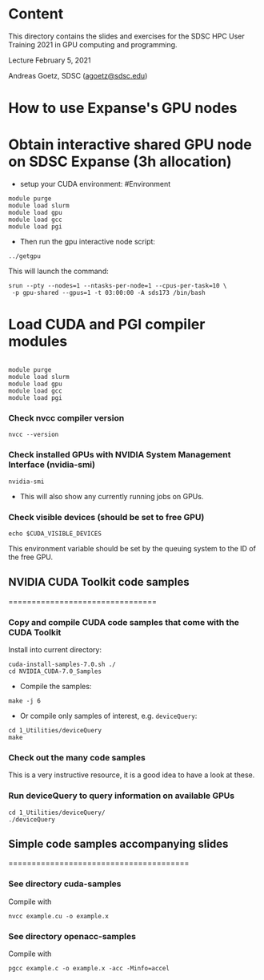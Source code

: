 Content
=======
This directory contains the slides and exercises for the
SDSC HPC User Training 2021 in GPU computing and programming.

Lecture February 5, 2021

Andreas Goetz, SDSC (agoetz@sdsc.edu)


How to use Expanse's GPU nodes
============================

# Obtain interactive shared GPU node on SDSC Expanse (3h allocation)
* setup your CUDA environment:
#Environment

```
module purge
module load slurm
module load gpu
module load gcc 
module load pgi

```

* Then run the gpu interactive node script:

```../getgpu```

This will launch the command:

```
srun --pty --nodes=1 --ntasks-per-node=1 --cpus-per-task=10 \
 -p gpu-shared --gpus=1 -t 03:00:00 -A sds173 /bin/bash

```


# Load CUDA and PGI compiler modules

```

module purge
module load slurm
module load gpu
module load gcc 
module load pgi

```


### Check nvcc compiler version

```
nvcc --version

```


### Check installed GPUs with NVIDIA System Management Interface (nvidia-smi)

```
nvidia-smi
```

* This will also show any currently running jobs on GPUs.

### Check visible devices (should be set to free GPU)
`echo $CUDA_VISIBLE_DEVICES`

This environment variable should be set by the queuing system to the
ID of the free GPU.



## NVIDIA CUDA Toolkit code samples
================================

### Copy and compile CUDA code samples that come with the CUDA Toolkit

Install into current directory:

```
cuda-install-samples-7.0.sh ./
cd NVIDIA_CUDA-7.0_Samples

```

* Compile the samples:

```
make -j 6

```

* Or compile only samples of interest, e.g. `deviceQuery`:

```
cd 1_Utilities/deviceQuery
make

```


### Check out the many code samples
This is a very instructive resource, it is a good idea to have a look
at these.


### Run deviceQuery to query information on available GPUs
```
cd 1_Utilities/deviceQuery/
./deviceQuery
```


## Simple code samples accompanying slides
=======================================

### See directory cuda-samples
Compile with
```
nvcc example.cu -o example.x
```

### See directory openacc-samples
Compile with
```
pgcc example.c -o example.x -acc -Minfo=accel
```
